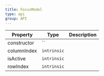```yaml
---
title: FocusModel
type: api
group: API
---
```


Property | Type | Description 
---|---|---
constructor | `` |
columnIndex | `intrinsic` |
isActive | `intrinsic` |
rowIndex | `intrinsic` |
